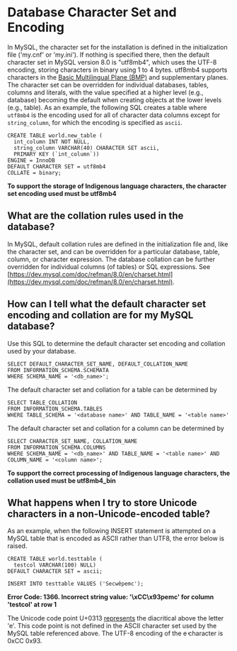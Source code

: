 # Database Character Set and Encoding

In MySQL, the character set for the installation is defined in the initialization file ('my.cnf' or 'my.ini'). If nothing is specified there, then the default character set in MySQL version 8.0 is "utf8mb4", which uses the UTF-8 encoding, storing characters in binary using 1 to 4 bytes. utf8mb4 supports characters in the [Basic Multilingual Plane (BMP)](https://dev.mysql.com/doc/mysql-g11n-excerpt/5.7/en/charset-unicode.html) and supplementary planes.  The character set can be overridden for individual databases, tables, columns and literals, with the value specified at a higher level (e.g., database) becoming the default when creating objects at the lower levels (e.g., table). As an example, the following SQL creates a table where ``utf8mb4`` is the encoding used for all of character data columns except for ``string_column``, for which the encoding is specified as ``ascii``. 
```
CREATE TABLE world.new_table (
  int_column INT NOT NULL,
  string_column VARCHAR(40) CHARACTER SET ascii,
  PRIMARY KEY (`int_column`))
ENGINE = InnoDB
DEFAULT CHARACTER SET = utf8mb4
COLLATE = binary;
```

**To support the storage of Indigenous language characters, the character set encoding used must be utf8mb4**

## What are the collation rules used in the database?

In MySQL, default collation rules are defined in the initialization file and, like the character set, and can be overridden for a particular database, table, column, or character expression. The database collation can be further overridden for individual columns (of tables) or SQL expressions. See [https://dev.mysql.com/doc/refman/8.0/en/charset.html](https://dev.mysql.com/doc/refman/8.0/en/charset.html). 

## How can I tell what the default character set encoding and collation are for my MySQL database?

Use this SQL to determine the default character set encoding and collation used by your database.

```
SELECT DEFAULT_CHARACTER_SET_NAME, DEFAULT_COLLATION_NAME
FROM INFORMATION_SCHEMA.SCHEMATA 
WHERE SCHEMA_NAME = '<db_name>';
```

The default character set and collation for a table can be determined by

```
SELECT TABLE_COLLATION
FROM INFORMATION_SCHEMA.TABLES 
WHERE TABLE_SCHEMA = '<database name>' AND TABLE_NAME = '<table name>'
```

The default character set and collation for a column can be determined by

```
SELECT CHARACTER_SET_NAME, COLLATION_NAME
FROM INFORMATION_SCHEMA.COLUMNS 
WHERE SCHEMA_NAME = '<db_name>' AND TABLE_NAME = '<table name>' AND COLUMN_NAME = '<column name>';
```
**To support the correct processing of Indigenous language characters, the collation used must be utf8mb4_bin**


## What happens when I try to store Unicode characters in a non-Unicode-encoded table?

As an example, when the following INSERT statement is attempted on a MySQL table that is encoded as ASCII rather than UTF8, the error below is raised.

```
CREATE TABLE world.testtable (
  testcol VARCHAR(100) NULL)
DEFAULT CHARACTER SET = ascii;

INSERT INTO testtable VALUES ('Secwe̓pemc');
```

**Error Code: 1366. Incorrect string value: '\xCC\x93pemc' for column 'testcol' at row 1**


The Unicode code point U+0313 [represents](https://unicode-table.com/en/0313/) the diacritical above the letter 'e'. This code point is not defined in the ASCII character set used by the MySQL table referenced above. The UTF-8 encoding of the e̓ character is 0xCC 0x93.

